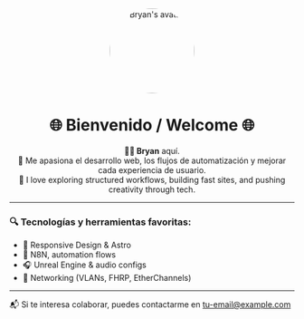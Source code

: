 <div align="center">
  <img src="https://ruta-a-tu-avatar.com/avatar.jpg" alt="Bryan's avatar" width="150" style="border-radius: 50%;" />

  <h1>🌐 Bienvenido / Welcome 🌐</h1>

  <p>
    <strong>👨‍💻 Bryan</strong> aquí.<br>
    🔧 Me apasiona el desarrollo web, los flujos de automatización y mejorar cada experiencia de usuario.<br>
    🧠 I love exploring structured workflows, building fast sites, and pushing creativity through tech.
  </p>
</div>

---

### 🔍 Tecnologías y herramientas favoritas:
- 🎨 Responsive Design & Astro
- 🤖 N8N, automation flows
- 🎧 Unreal Engine & audio configs
- 🔌 Networking (VLANs, FHRP, EtherChannels)

---

📬 Si te interesa colaborar, puedes contactarme en [tu-email@example.com](mailto:tu-email@example.com)

